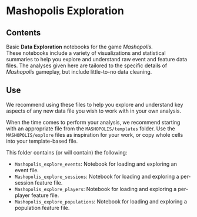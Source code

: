 # Mashopolis Exploration

## Contents

Basic **Data Exploration** notebooks for the game _Mashopolis_.  
These notebooks include a variety of visualizations and statistical summaries to help you explore and understand raw event and feature data files.
The analyses given here are tailored to the specific details of _Mashopolis_ gameplay, but include little-to-no data cleaning.  

## Use

We recommend using these files to help you explore and understand key aspects of any new data file you wish to work with in your own analysis.

When the time comes to perform your analysis, we recommend starting with an appropriate file from the `MASHOPOLIS/templates` folder.
Use the `MASHOPOLIS/explore` files as inspiration for your work, or copy whole cells into your template-based file.

This folder contains (or will contain) the following:

- `Mashopolis_explore_events`: Notebook for loading and exploring an event file.
- `Mashopolis_explore_sessions`: Notebook for loading and exploring a per-session feature file.
- `Mashopolis_explore_players`: Notebook for loading and exploring a per-player feature file.
- `Mashopolis_explore_populations`: Notebook for loading and exploring a population feature file.
